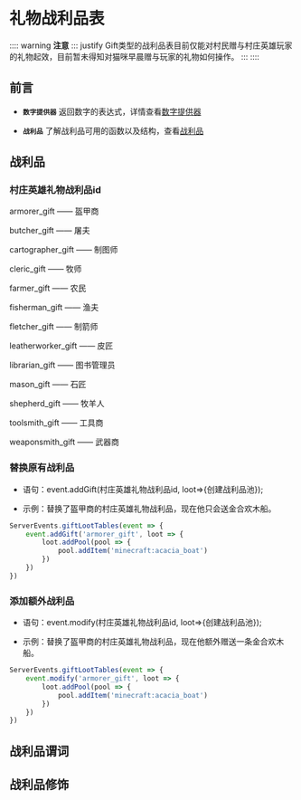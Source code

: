 # 礼物战利品表

:::: warning **注意**
::: justify
Gift类型的战利品表目前仅能对村民赠与村庄英雄玩家的礼物起效，目前暂未得知对猫咪早晨赠与玩家的礼物如何操作。
:::
::::

## 前言

- **`数字提供器`** 返回数字的表达式，详情查看[数字提供器](../MiscellaneousKnowledge/NumberProvider.md)

- **`战利品`** 了解战利品可用的函数以及结构，查看[战利品](./LootTable.md)

## 战利品

### 村庄英雄礼物战利品id

armorer_gift —— 盔甲商

butcher_gift —— 屠夫

cartographer_gift —— 制图师

cleric_gift —— 牧师

farmer_gift —— 农民

fisherman_gift —— 渔夫

fletcher_gift —— 制箭师

leatherworker_gift —— 皮匠

librarian_gift —— 图书管理员

mason_gift —— 石匠

shepherd_gift —— 牧羊人

toolsmith_gift —— 工具商

weaponsmith_gift —— 武器商

### 替换原有战利品

- 语句：event.addGift(村庄英雄礼物战利品id, loot=>{创建战利品池});

- 示例：替换了盔甲商的村庄英雄礼物战利品，现在他只会送金合欢木船。

```js
ServerEvents.giftLootTables(event => {
    event.addGift('armorer_gift', loot => {
        loot.addPool(pool => {
            pool.addItem('minecraft:acacia_boat')
        })
    })
})
```

### 添加额外战利品

- 语句：event.modify(村庄英雄礼物战利品id, loot=>{创建战利品池});

- 示例：替换了盔甲商的村庄英雄礼物战利品，现在他额外赠送一条金合欢木船。

```js
ServerEvents.giftLootTables(event => {
    event.modify('armorer_gift', loot => {
        loot.addPool(pool => {
            pool.addItem('minecraft:acacia_boat')
        })
    })
})
```

## 战利品谓词

## 战利品修饰
